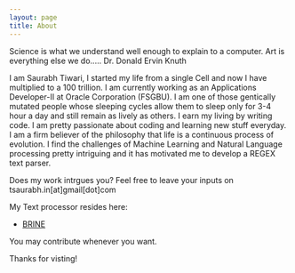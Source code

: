 ```yaml
---
layout: page
title: About
---
```


<p class="message">
  Science is what we understand well enough to explain to a computer. Art is
  everything else we do.....
  Dr. Donald Ervin Knuth
</p>

I am Saurabh Tiwari, I started my life from a single Cell and now I have
multiplied to a 100 trillion.
I am currently working as an Applications Developer-II at Oracle Corporation
(FSGBU).
I am one of those gentically mutated people whose sleeping cycles allow them to
sleep only for 3-4 hour a day and still remain as lively as others. 
I earn my living by writing code. I am pretty passionate about coding and
learning new stuff everyday.
I am a firm believer of the philosophy that life is a continuous process of
evolution. 
I find the challenges of Machine Learning and Natural Language processing pretty
intriguing and it has motivated me to develop a REGEX text parser.

Does my work intrgues you? Feel free to leave your inputs on
tsaurabh.in[at]gmail[dot]com

My Text processor resides here:
<br>
* [BRINE](http://github.com/neo7/brine)

You may contribute whenever you want.

Thanks for visting! 

